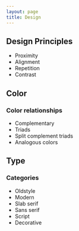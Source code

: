 ```yaml
---
layout: page
title: Design
---
```



## Design Principles

* Proximity
* Alignment
* Repetition
* Contrast

## Color

### Color relationships

* Complementary
* Triads
* Split complement triads
* Analogous colors

## Type

### Categories

* Oldstyle
* Modern
* Slab serif
* Sans serif
* Script
* Decorative
